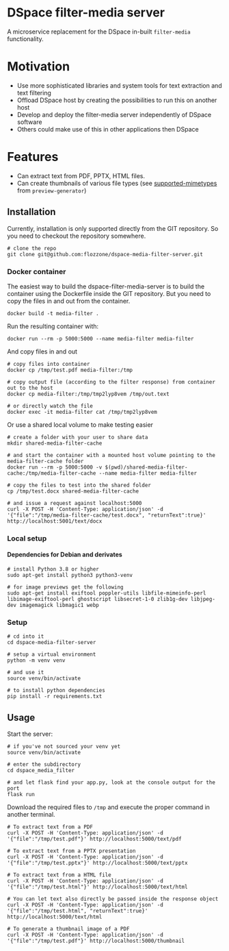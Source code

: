 # DSpace filter-media server

A microservice replacement for the DSpace in-built `filter-media` functionality.

# Motivation

* Use more sophisticated libraries and system tools for text extraction and text filtering
* Offload DSpace host by creating the possibilities to run this on another host
* Develop and deploy the filter-media server independently of DSpace software
* Others could make use of this in other applications then DSpace

# Features

* Can extract text from PDF, PPTX, HTML files.
* Can create thumbnails of various file types (see 
[supported-mimetypes](https://github.com/algoo/preview-generator/blob/develop/doc/supported_mimetypes.rst) from `preview-generator`)

## Installation

Currently, installation is only supported directly from the GIT repository. So you need to checkout
the repository somewhere.

```shell
# clone the repo
git clone git@github.com:flozzone/dspace-media-filter-server.git
```

### Docker container

The easiest way to build the dspace-filter-media-server is to build the container using the Dockerfile
inside the GIT repository. But you need to copy the files in and out from the container.

```shell
docker build -t media-filter .
```

Run the resulting container with:

```shell
docker run --rm -p 5000:5000 --name media-filter media-filter
```

And copy files in and out

```shell
# copy files into container
docker cp /tmp/test.pdf media-filter:/tmp

# copy output file (according to the filter response) from container out to the host
docker cp media-filter:/tmp/tmp2lyp8vem /tmp/out.text

# or directly watch the file
docker exec -it media-filter cat /tmp/tmp2lyp8vem
```

Or use a shared local volume to make testing easier

```shell
# create a folder with your user to share data
mkdir shared-media-filter-cache

# and start the container with a mounted host volume pointing to the media-filter-cache folder
docker run --rm -p 5000:5000 -v $(pwd)/shared-media-filter-cache:/tmp/media-filter-cache --name media-filter media-filter

# copy the files to test into the shared folder
cp /tmp/test.docx shared-media-filter-cache

# and issue a request against localhost:5000
curl -X POST -H 'Content-Type: application/json' -d '{"file":"/tmp/media-filter-cache/test.docx", "returnText":true}' http://localhost:5001/text/docx
```

### Local setup

#### Dependencies for Debian and derivates

```shell
# install Python 3.8 or higher
sudo apt-get install python3 python3-venv

# for image previews get the following
sudo apt-get install exiftool poppler-utils libfile-mimeinfo-perl libimage-exiftool-perl ghostscript libsecret-1-0 zlib1g-dev libjpeg-dev imagemagick libmagic1 webp
```

### Setup

```shell
# cd into it
cd dspace-media-filter-server

# setup a virtual environment
python -m venv venv

# and use it
source venv/bin/activate

# to install python dependencies
pip install -r requirements.txt
```

## Usage

Start the server:

```shell
# if you've not sourced your venv yet
source venv/bin/activate

# enter the subdirectory
cd dspace_media_filter

# and let flask find your app.py, look at the console output for the port
flask run
```
Download the required files to `/tmp` and execute the proper command in another terminal.

```shell
# To extract text from a PDF
curl -X POST -H 'Content-Type: application/json' -d '{"file":"/tmp/test.pdf"}' http://localhost:5000/text/pdf

# To extract text from a PPTX presentation
curl -X POST -H 'Content-Type: application/json' -d '{"file":"/tmp/test.pptx"}' http://localhost:5000/text/pptx

# To extract text from a HTML file
curl -X POST -H 'Content-Type: application/json' -d '{"file":"/tmp/test.html"}' http://localhost:5000/text/html

# You can let text also directly be passed inside the response object
curl -X POST -H 'Content-Type: application/json' -d '{"file":"/tmp/test.html", "returnText":true}' http://localhost:5000/text/html

# To generate a thumbnail image of a PDF
curl -X POST -H 'Content-Type: application/json' -d '{"file":"/tmp/test.pdf"}' http://localhost:5000/thumbnail
```
